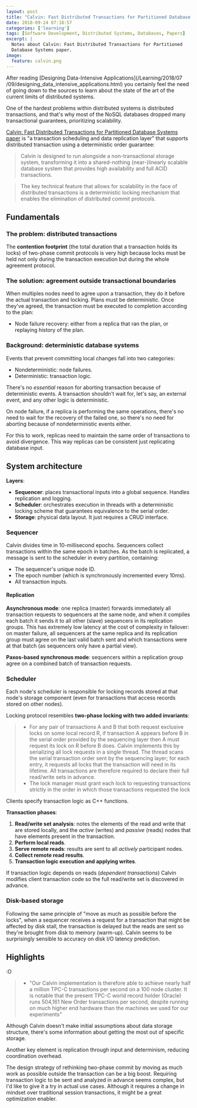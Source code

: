```yaml
---
layout: post
title: "Calvin: Fast Distributed Transactions for Partitioned Database Systems"
date: 2018-09-24 07:18:57
categories: ['learning']
tags: [Software Development, Distributed Systems, Databases, Papers]
excerpt: |
  Notes about Calvin: Fast Distributed Transactions for Partitioned
  Database Systems paper.
image:
  feature: calvin.png
---
```


After reading [Designing Data-Intensive Applications](/Learning/2018/07
/09/designing_data_intensive_applications.html)
you certainly feel the need of going down to the sources to learn about the
state of the art of the current limits of distributed systems.

One of the hardest problems within distributed systems is distributed
transactions, and that's why most of the NoSQL databases dropped many
transactional guarantees, prioritizing scalability.

[Calvin: Fast Distributed Transactions for Partitioned Database Systems
paper](http://cs.yale.edu/homes/thomson/publications/calvin-sigmod12.pdf)
is "a transaction scheduling and data replication layer" that supports
distributed transaction using a deterministic order guarantee:

> Calvin is designed to run alongside a non-transactional storage
system, transforming it into a shared-nothing (near-)linearly scalable database
system that provides high availability and full ACID transactions.

> The key technical feature that allows for scalability in the face of
distributed transactions is a deterministic locking mechanism that enables the
elimination of distributed commit protocols.

## Fundamentals

### The problem: distributed transactions

The **contention footprint** (the total duration that a transaction holds its
locks) of two-phase commit protocols is very high because locks must be held
not only during the transaction execution but during the whole agreement
protocol.

### The solution: agreement outside transactional boundaries

When multiples nodes need to agree upon a transaction, they do it before the
actual transaction and locking. Plans must be deterministic.
Once they've agreed, the transaction must be executed to completion according
to the plan:
- Node failure recovery: either from a replica that ran the plan, or replaying
history of the plan.

### Background: deterministic database systems

Events that prevent committing local changes fall into two categories:
- Nondeterministic: node failures.
- Deterministic: transaction logic.

There's no _essential_ reason for aborting transaction because of deterministic
events. A transaction shouldn't wait for, let's say, an external event, and
any other logic is deterministic.

On node failure, if a replica is performing the same operations, there's no
need to wait for the recovery of the failed one, so there's no need for
aborting because of nondeterministic events either.

For this to work, replicas need to maintain the same order of transactions to
avoid divergence. This way replicas can be consistent just replicating database
input.

## System architecture

**Layers**:
- **Sequencer**: places transactional inputs into a global sequence. Handles
replication and logging.
- **Scheduler**: orchestrates execution in threads with a deterministic locking
scheme that guarantees equivalence to the serial order.
- **Storage**: physical data layout. It just requires a CRUD interface.

### Sequencer

Calvin divides time in 10-millisecond epochs. Sequencers collect transactions
within the same epoch in batches. As the batch is replicated, a message is sent
to the scheduler in every partition, containing:
- The sequencer's unique node ID.
- The epoch number (which is synchronously incremented every 10ms).
- All transaction inputs.

#### Replication

**Asynchronous mode**: one replica (master) forwards immediately all
transaction requests to sequencers at the same node, and when it compiles each
batch it sends it to all other (slave) sequencers in its replication groups.
This has extremely low latency at the cost of complexity in failover: on master
failure, all sequencers at the same replica and its replication group must
agree on the last valid batch sent and which transactions were at that batch
(as sequencers only have a partial view).

**Paxos-based synchronous mode**: sequencers within a replication group agree
on a combined batch of transaction requests.

### Scheduler

Each node's scheduler is responsible for locking records stored at that node's
storage component (even for transactions that access records stored on other
nodes).

Locking protocol resembles **two-phase locking with two added invariants**:
> - For any pair of transactions A and B that both request exclusive locks on
some local record R, if transaction A appears before B
in the serial order provided by the sequencing layer then A
must request its lock on R before B does.
Calvin implements this by serializing all lock requests in a single thread.
The thread scans the serial transaction order sent by the
sequencing layer; for each entry, it requests all
locks that the transaction will need in its lifetime. All transactions are
therefore required to declare their full read/write
sets in advance.
> - The lock manager must grant each lock to requesting transactions strictly
in the order in which those transactions requested the lock

Clients specify transaction logic as C++ functions.

**Transaction phases**:
1. **Read/write set analysis**: notes the elements of the read and write that
are stored locally, and the _active_ (writes) and _passive_ (reads) nodes that
have elements present in the transaction.
2. **Perform local reads**.
3. **Serve remote reads**: results are sent to all _actively_ participant
nodes.
4. **Collect remote read results**.
5. **Transaction logic execution and applying writes**.

If transaction logic depends on reads (_dependent transactions_) Calvin
modifies client transaction code so the full read/write set is discovered in
advance.

### Disk-based storage

Following the same principle of "move as much as possible before the locks",
when a sequencer receives a request for a transaction that might be affected
by disk stall, the transaction is delayed but the reads are sent so they're
brought from disk to memory (warm-up). Calvin seems to be surprisingly sensible
to accuracy on disk I/O latency prediction.


## Highlights

:O

> - "Our Calvin implementation is therefore able to achieve nearly half a
million TPC-C transactions per second on a 100 node cluster. It is notable
that the present TPC-C world record holder (Oracle) runs 504,161 New Order
transactions per second, despite running on much higher end hardware than the
machines we used for our experiments"

Although Calvin doesn't make initial assumptions about data storage structure,
there's some information about getting the most out of specific storage.

Another key element is replication through input and determinism, reducing
coordination overhead.

The design strategy of rethinking two-phase commit by moving as much work as
possible outside the transaction can be a big boost.
Requiring transaction logic to be sent and analyzed in advance seems complex,
but I'd like to give it a try in actual use cases. Although it requires a
change in mindset over traditional session transactions, it might be a great
optimization enabler.
